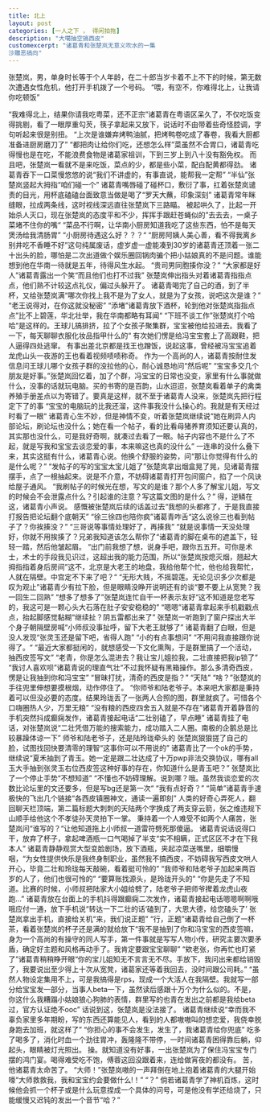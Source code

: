 ```yaml
---
title: 北上
layout: post
categories: [一人之下 ， 得闲拍拖]
description: "大噶抽空搞西皮"
customexcerpt: "诸葛青和张楚岚无意义吹水的一集
沙雕恶搞向"
---
```

张楚岚，男，单身时长等于个人年龄，在二十郎当岁卡着不上不下的时候，第无数次遭遇女性危机，他打开手机拨了一个号码。
“喂，有空不，你难得北上，让我请你吃顿饭”

“我难得北上，结果你请我吃粤菜，还不正宗”诸葛青在粤语区呆久了，不仅吃饭变得挑剔，看了一眼厚重勾芡，筷子拿起来又放下，说话时不由带着些奇怪腔调，字句听起来很是别扭。
“上次是谁嫌弃烤鸭油腻，把烤鸭卷吃成了春卷，我看大厨都准备进厨房磨刀了”
“都把肉让给你们吃，还想怎么样”菜虽然不合胃口，诸葛青吃得慢也是在吃，不能浪费食物是诸葛家祖训，下到三岁上到八十没有豁免权。
而且吧，张楚岚一看就不是来吃饭，菜点的少，都是些小菜，配白配黄都得劲。
诸葛青吞下一口菜慢悠悠的说“我们不讲虚的，有事直说，能帮我一定帮”
“半仙”张楚岚竖起大拇指“咱们碰一个”
诸葛青嘴唇碰了碰杯口，敷衍了事，扛着张楚岚谴责的目光，用杯底磕磕台面致意当做是喝了“罗天大蘸，印象深刻”
诸葛青常年眯缝眼，拉成两条线，这时视线深远直往张楚岚下三路瞄。
被起哄久了，比起一开始杀人灭口，现在张楚岚的态度平和不少，挥挥手跟赶苍蝇似的”去去去，一桌子菜堵不住你的嘴“
“菜品不行啊，让华南小厨房知道我吃了这些东西，怕不是每天煲汤给我清肠胃”
“小厨房待遇这么好？？？“
“厨房阿姨人美心善，看不得我离乡别井吃不香睡不好”这句纯属废话，虚岁虚一虚能凑到30岁的诸葛青还顶着一张二十出头的脸，哪怕是二次出道做个娱乐圈回锅肉骗个把小姑娘真的不是问题。谁能想到他在华南一待就是五年，待得风生水起。
“贵司男同胞揍你没？”
“大家都是好人”诸葛青露出一个笑“而且他们也打不过我”
张楚岚伸出指头对着诸葛青指指点点，他们熟不计较这点礼仪，偏过头躲开了。
诸葛青喝完了自己的酒，到了半杯，又给张楚岚满“哪次你找上我不是为了女人，就是为了女孩，说吧这次是谁？”
“老王说得对，在你这就没秘密”
“添堵”诸葛青放下酒杯，轮到他对张楚岚指指点点”比不上碧莲，华北壮举，我在华南都略有耳闻“
“下班不谈工作”张楚岚打个哈哈“是这样的。王球儿搞排挤，拉了个女孩子聚集群，宝宝被他给拉进去。我看了一下，每天聊聊衣服化妆品指甲什么的“
有次她们愣是给冯宝宝套上了高跟鞋，把人逼得四处逃窜。
有事出差北京都是找王也蹭饭，说起这事，曾经被冯宝宝追着龙虎山头一夜游的王也看着视频啧啧称奇。
作为一个高尚的人，诸葛青按耐住发信息问王球儿哪个女孩子群的没拉他的心，耐心诚恳地问“然后呢”
“宝宝多交几个朋友是好事。”张楚岚回忆着，加了个群，冯宝宝的日常也没变，家里有什么事就做什么，没事的话就玩电脑。买的书寄的是百韵，山水迢迢，张楚岚看着单子的禽类养殖手册差点以为寄错了。要真是这样，就不至于诸葛青人没来，张楚岚先把行程定下了的事
“宝宝的电脑玩的比我还溜，这件事我没什么操心的。我就是有天经过时看了一眼“
诸葛青心生不妙，但是神情不变，听着张楚岚继续说“她在刷异人内部论坛，刷论坛也没什么；她在看一个帖子，看的比看母猪养育须知还要认真的，其实那也没什么，可是我好奇啊，就凑过去看了一眼。帖子内容也不是什么了不起，就是写我和宝宝去谈恋爱的事，本来嘛这也真的没什么”
一连串的没什么叠下来，其实这挺有什么，诸葛青心说。他换个舒服的姿势，问“那让你觉得有什么的是什么呢？”
“发帖子的写的宝宝太宝儿姐了”张楚岚拿出烟盒晃了晃，见诸葛青摆摆手，点了一根抽起来。说是不介意，不妨碍诸葛青打开包间窗户，掐了一个风诀给屋子通风。
“我刷帖子的时候光在想，写文的是谁？那个人多了解宝儿姐，写文的时候会不会泄露点什么？引起谁的注意？写这篇文图的是什么？”
得，逆鳞在这，诸葛青小声说。
感慨被张楚岚后续的话盖过去“我想的头都疼了，于是我直接打报告把论坛翻个底朝天”
“徐三徐四也陪你疯”诸葛青咋舌“这么说徐三也看到帖子了？你挨揍没？”
“三哥说等事情处理好了，再揍我”
“就是说事情一天没处理好，你就不用挨揍了？兄弟我知道该怎么帮你了“诸葛青的脚在桌布的遮盖下，轻轻一踏，然后他皱起眉。
“出门前我想了想，说身手吧，跟你五五开。可你是术士，术士的手段我见识过，这超出我的能力范围，所以“张楚岚按熄灭烟，翘起大拇指指着身后房间”这不，北京是大老王的地盘，我给他帮个忙，他也给我帮忙，人就在隔壁。中宫定不下来了吧？“
“无形大贱，不摇碧莲。无论见识多少次都是叹为观止”诸葛青少有拉下脸，但是眼睛没睁开说明还有的谈“要不要上从宽凳？我一回生二回熟”
“想多了想多了”张楚岚连忙自干一杯表示友好“这不知道是您老写的，我这可是一颗心头大石落在肚子安安稳稳的”
“嗯嗯”诸葛青拿起来手机戳戳点点，抬起脚感觉黏糊“继续扯？阴五雷都出来了”
张楚岚一听跑到了窗户探出大半个身子朝隔壁房喊“小师叔没事扯呼，留下大老王就够了”
诸葛青翻了白眼，但是没人发现“张灵玉还是留下吧，省得人跑”
“小的有点事想问”
“不用问我直接跟你说得了。“
“最近大家都挺闲的，就想感受一下文化熏陶，于是群里搞了一个活动，抽西皮签写文”
“老青，你是怎么混进去？我让宝儿姐拉我，二壮直接把我ip锁了”
“我讨人喜欢呗”诸葛青说的理直气壮“不过我怀疑有黑箱操作。那么多清奇西皮，愣是让我抽到你和冯宝宝”
“冒昧打扰，清奇的西皮是指？”
“天陆”
“啥？”张楚岚的手往兜里伸想要摸根烟，动作停住了。
“你师爷和陆老爷子。本来吧大家都是秉持着可以但没必要的态度。结果玲珑丢了一张两人合照的图，群里就疯了。可惜各个口嗨圈热人少，万里无粮”
“没有粮的西皮四舍五入就是不存在”诸葛青开着静音的手机突然抖成癫痫发作，诸葛青接起电话“二壮别磕了，早点睡”
诸葛青挂了电话，对张楚岚说“二壮凭借万能的搜索能力，成功踏入二人圈。南极的企鹅总是比较暴躁体谅一下”
师爷和陆老爷子，还是陆玲珑牵头的
张楚岚狠狠搓了自己的脸，试图找回快要清零的理智“这事你可以不用说的”
诸葛青比了一个ok的手势，继续说“夏禾抽到了青玉。她一定是跟二壮达成了十万pwp非法交换协议，哪有all玉大手抽到张灵玉右位西皮签这种好事的存在，你知道什么是青玉吧？”
张楚岚比了一个停止手势“不想知道”
“不懂也不妨碍理解。说到哪？哦。虽然我谈恋爱的次数比论坛里的文还要多，但是写bg还是第一次“
“我有点好奇？”
“简单”诸葛青手速极快的飞出几个链接“各西皮镇圈神文，通读一遍即刻”
人类的好奇心弄死人，翻回聊天栏顶端，第二篇标题大刺刺的天陆两个字换成了两支穿云箭，张之维违规下山顺手给他这个不孝徒孙天灵拍下一掌。
秉持着一个人难受不如两个人痛苦，张楚岚问“谁写的？“让他知道拖上小师叔一道雷符劈死那傻逼。
诸葛青说话说得口干，放弃了杯子，拿起啤酒瓶一口气喝掉了半支“实不相瞒，正式区区不才在下我本人”
诸葛青静静观赏大型变脸剧场，放下酒瓶，夹起凉菜送嘴里，细嚼慢咽，“为女性提供快乐是我终身制职业，虽然我不搞西皮，不妨碍我写西皮文哄人开心，毕竟二壮和玲珑每天敲碗，看着挺可怜的”
“我师爷和陆老爷子加起来两百岁的人了，他们也很可怜的”
“要算账找源头，是玲珑开头的”
“你是先走了不知道。比赛的时候，小师叔把陆家大小姐给劈了，陆老爷子把师爷撵着龙虎山夜跑…”
 诸葛青放在台面上的手机抖得跟癫痫二次发作，诸葛青接起电话嗯嗯啊啊哦哦应付一通，放下手机说“转达一下二壮的话‘磕到了，大恩大德，给您磕头了’
张楚岚拿出手机，直接给关机“来，我们说正题”
“行，正题”诸葛青给自己倒了一杯茶，看着张楚岚的杯子还是满的就给放下“我不是抽到了你和冯宝宝的西皮签嘛，身为一个高尚的有操守的同人写手，第一件事就是写写人物小传，研究主要次要矛盾，确定好主题和风格再动手了。我肯定要跟宝宝聊聊”
“欸老张，你再忙也盯紧了”诸葛青稍稍睁开眼“你的宝儿姐知无不言言无不尽。手放下，我问出来都给销毁了，我要说出至少得上十次从宽凳，诸葛家还等着我回去，没时间跟公司耗。”
“虽然人物设定集用不上，可是我搞得是rps，现成一个大活人在我隔壁。我就写一部分给宝宝发一部分，当事人beta一下，虽然读后感跟十万个为什么似的。不是，你这什么我糟蹋小姑娘狼心狗肺的表情，群里写的也青在发出之前都是我给beta过，官方认证绝不ooc”
话说到这，张楚岚是没法接了。
诸葛青继续说“幸而我不辜负家里多年期盼，写的东西还算能见人，看到的人都嗷嗷叫的想恋爱，我侥幸脱身跑去加班，就这样了”
“你担心的事不会发生，发生了，我诸葛青给你兜底”
吃多了喝多了，消化时血一个劲往胃冲，轰隆隆不带停，一时间诸葛青困得靠后躺，仰起头，眼睛被灯光照出。
操。就知道没有好事，一出张楚岚为了保住冯宝宝专门摆的鸿门宴。喝得难受吃不饱，傅蓉这回没跟着来，连给做宵夜的都没有。
苦，他诸葛青太命苦了。
“大师！”张楚岚嗷的一声拜倒在地上抱着诸葛青的大腿开始嚎“大师救救我，我和宝宝约会要做什么!！”
 “？”
倘若诸葛青学了神机百炼，这时候他会抓一个杯子或是什么玩意捏成一个具体的问号，可是他没有学还给烧了，只能缓慢又迟钝的发出一个音节“哈？”
